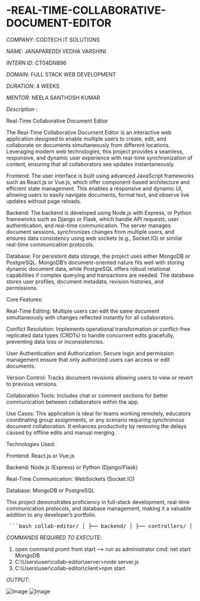 # -REAL-TIME-COLLABORATIVE-DOCUMENT-EDITOR

*COMPANY*: CODTECH IT SOLUTIONS

*NAME*: JANAPAREDDI VEDHA VARSHINI

*INTERN ID*: CT04DN896

*DOMAIN*: FULL STACK WEB DEVELOPMENT

*DURATION*: 4 WEEKS

*MENTOR*: NEELA SANTHOSH KUMAR

*Description* :

Real-Time Collaborative Document Editor

The Real-Time Collaborative Document Editor is an interactive web application designed to enable multiple users to create, edit, and collaborate on documents simultaneously from different locations. Leveraging modern web technologies, this project provides a seamless, responsive, and dynamic user experience with real-time synchronization of content, ensuring that all collaborators see updates instantaneously.

Frontend:
The user interface is built using advanced JavaScript frameworks such as React.js or Vue.js, which offer component-based architecture and efficient state management. This enables a responsive and dynamic UI, allowing users to easily navigate documents, format text, and observe live updates without page reloads.

Backend:
The backend is developed using Node.js with Express, or Python frameworks such as Django or Flask, which handle API requests, user authentication, and real-time communication. The server manages document sessions, synchronizes changes from multiple users, and ensures data consistency using web sockets (e.g., Socket.IO) or similar real-time communication protocols.

Database:
For persistent data storage, the project uses either MongoDB or PostgreSQL. MongoDB’s document-oriented nature fits well with storing dynamic document data, while PostgreSQL offers robust relational capabilities if complex querying and transactions are needed. The database stores user profiles, document metadata, revision histories, and permissions.

Core Features:

Real-Time Editing: Multiple users can edit the same document simultaneously with changes reflected instantly for all collaborators.

Conflict Resolution: Implements operational transformation or conflict-free replicated data types (CRDTs) to handle concurrent edits gracefully, preventing data loss or inconsistencies.

User Authentication and Authorization: Secure login and permission management ensure that only authorized users can access or edit documents.

Version Control: Tracks document revisions allowing users to view or revert to previous versions.

Collaboration Tools: Includes chat or comment sections for better communication between collaborators within the app.

Use Cases:
This application is ideal for teams working remotely, educators coordinating group assignments, or any scenario requiring synchronous document collaboration. It enhances productivity by removing the delays caused by offline edits and manual merging.

Technologies Used:

Frontend: React.js or Vue.js

Backend: Node.js (Express) or Python (Django/Flask)

Real-Time Communication: WebSockets (Socket.IO)

Database: MongoDB or PostgreSQL

This project demonstrates proficiency in full-stack development, real-time communication protocols, and database management, making it a valuable addition to any developer’s portfolio.
<pre> ```bash collab-editor/ │ ├── backend/ │ ├── controllers/ │ ├── models/ │ ├── routes/ │ ├── utils/ │ ├── middlewares/ │ ├── config/ │ ├── socket/ │ ├── server.js │ └── package.json │ ├── client/ │ ├── public/ │ ├── src/ │ │ ├── components/ │ │ ├── context/ │ │ ├── hooks/ │ │ ├── pages/ │ │ ├── services/ │ │ ├── utils/ │ │ ├── App.js │ │ ├── index.js │ │ └── styles/ │ └── package.json │ ├── .env ├── .gitignore ├── README.md └── docker-compose.yml ``` </pre>


*COMMANDS REQUIRED TO EXECUTE*: 

1. open command promt from start --> run as administrator
   cmd: net start MongoDB
2. C:\Users\user\collab-editor\server>node server.js
3. C:\Users\user\collab-editor\client>npm start

*OUTPUT*:

![Image](https://github.com/user-attachments/assets/b7e71147-4003-4c34-94d2-bf18f43f5dd4)
![Image](https://github.com/user-attachments/assets/ad49f3f5-01ae-4513-a968-f22f73e625d8)


